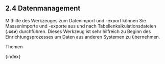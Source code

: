 ## 2.4 Datenmanagement

Mithilfe des Werkzeuges zum Datenimport und -export können Sie Massenimporte und -exporte aus und nach Tabellenkalkulationsdateien (**.csv**) durchführen. Dieses Werkzeug ist sehr hilfreich zu Beginn des Einrichtungsprozesses um Daten aus anderen Systemen zu übernehmen.

Themen

{index}
